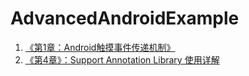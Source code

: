 # AdvancedAndroidExample

1. [《第1章：Android触摸事件传递机制》](https://github.com/ASCE1885/AdvancedAndroidExample/tree/master/ViewDemo)
2. [《第4章》：Support Annotation Library 使用详解]()
